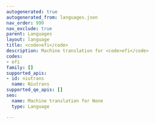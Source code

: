 ```yaml
---
autogenerated: true
autogenerated_from: languages.json
nav_order: 999
nav_exclude: true
parent: Languages
layout: language
title: <code>efi</code>
description: Machine translation for <code>efi</code>
codes:
- efi
family: []
supported_apis:
- id: niutrans
  name: Niutrans
supported_qe_apis: []
seo:
  name: Machine translation for None
  type: Language

---
```


